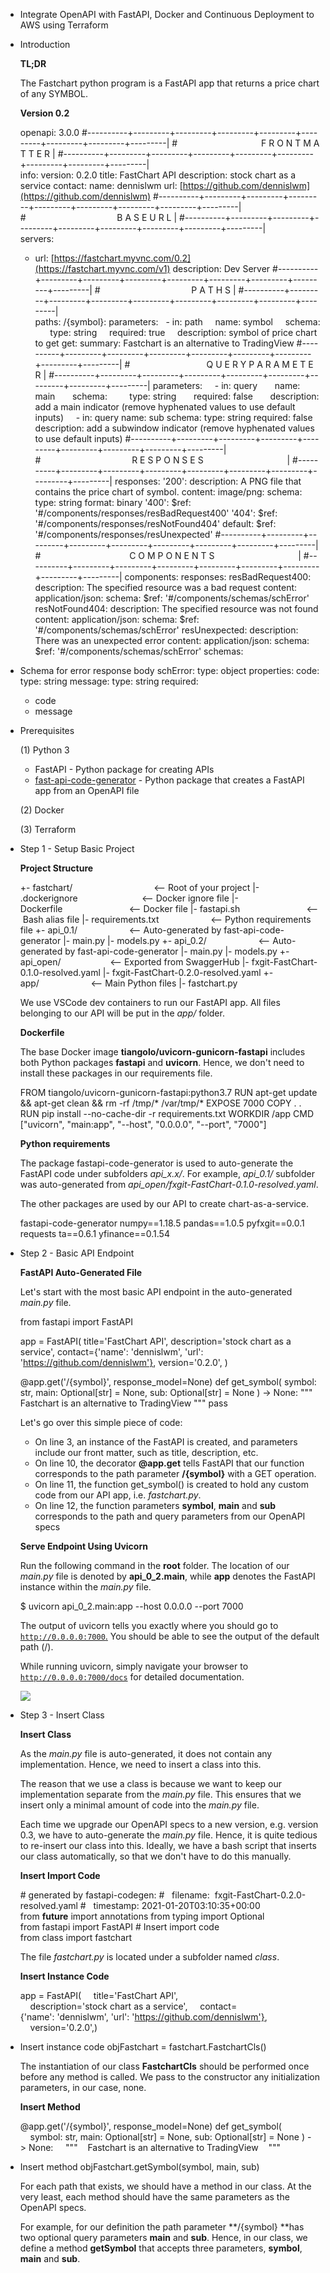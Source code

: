 - Integrate OpenAPI with FastAPI, Docker and Continuous Deployment to AWS using Terraform
- Introduction
  
  **TL;DR**
  
  The Fastchart python program is a FastAPI app that returns a price chart of any SYMBOL.
  
  **Version 0.2**
  
     openapi: 3.0.0
     #----------+---------+---------+---------+---------+---------+---------+---------+---------|
     #                                  F R O N T   M A T T E R                                 |
     #----------+---------+---------+---------+---------+---------+---------+---------+---------|      
     info:
       version: 0.2.0
       title: FastChart API
       description: stock chart as a service
       contact:
         name: dennislwm
         url: [https://github.com/dennislwm](https://github.com/dennislwm)
     #----------+---------+---------+---------+---------+---------+---------+---------+---------|
     #                                      B A S E   U R L                                     |
     #----------+---------+---------+---------+---------+---------+---------+---------+---------|      
     servers:
	- url: [https://fastchart.myvnc.com/0.2](https://fastchart.myvnc.com/v1)
	  description: Dev Server
	       #----------+---------+---------+---------+---------+---------+---------+---------+---------|
	       #                                         P A T H S                                        |
	       #----------+---------+---------+---------+---------+---------+---------+---------+---------|      
	       paths:
	       /{symbol}:
	  parameters:
	    - in: path
	      name: symbol
	      schema:
	        type: string
	      required: true
	      description: symbol of price chart to get
	  get:
	    summary: Fastchart is an alternative to TradingView
	       #----------+---------+---------+---------+---------+---------+---------+---------+---------|
	       #                               Q U E R Y   P A R A M E T E R                              |
	       #----------+---------+---------+---------+---------+---------+---------+---------+---------|
	    parameters:
	      - in: query
	        name: main
	        schema:
	          type: string
	        required: false
	        description: add a main indicator (remove hyphenated values to use default inputs)
	      - in: query
	        name: sub
	        schema: 
	          type: string
	        required: false
	        description: add a subwindow indicator (remove hyphenated values to use default inputs)
	       #----------+---------+---------+---------+---------+---------+---------+---------+---------|
	       #                                     R E S P O N S E S                                    |
	       #----------+---------+---------+---------+---------+---------+---------+---------+---------|
	    responses:
	      '200':
	        description: A PNG file that contains the price chart of symbol.
	        content:
	          image/png:
	            schema:
	              type: string
	              format: binary
	      '400':
	        $ref: '#/components/responses/resBadRequest400'
	      '404':
	        $ref: '#/components/responses/resNotFound404'
	      default:
	        $ref: '#/components/responses/resUnexpected'
	       #----------+---------+---------+---------+---------+---------+---------+---------+---------|
	       #                                    C O M P O N E N T S                                   |
	       #----------+---------+---------+---------+---------+---------+---------+---------+---------|
	       components:
	         responses:
	  resBadRequest400:
	    description: The specified resource was a bad request
	    content:
	      application/json:
	        schema:
	          $ref: '#/components/schemas/schError'
	  resNotFound404:
	    description: The specified resource was not found
	    content:
	      application/json:
	        schema:
	          $ref: '#/components/schemas/schError'
	  resUnexpected:
	    description: There was an unexpected error
	    content:
	      application/json:
	        schema:
	          $ref: '#/components/schemas/schError'
	         schemas:
- Schema for error response body
         schError:
           type: object
           properties:
             code:
               type: string
             message:
               type: string
           required:
	- code
	- message
- Prerequisites
  
  (1) Python 3
  
  * FastAPI - Python package for creating APIs
  * [fast-api-code-generator](https://github.com/koxudaxi/fastapi-code-generator) - Python package that creates a FastAPI app from an OpenAPI file
  
  (2) Docker
  
  (3) Terraform
- Step 1 - Setup Basic Project
  
  **Project Structure**
  
     +- fastchart/                                 <-- Root of your project
         |- .dockerignore                          <-- Docker ignore file
         |- Dockerfile                             <-- Docker file
         |- fastapi.sh                             <-- Bash alias file
         |- requirements.txt                       <-- Python requirements file
         +- api_0.1/                               <-- Auto-generated by fast-api-code-generator
            |- main.py
            |- models.py
         +- api_0.2/                               <-- Auto-generated by fast-api-code-generator
            |- main.py
            |- models.py
         +- api_open/                              <-- Exported from SwaggerHub
            |- fxgit-FastChart-0.1.0-resolved.yaml
            |- fxgit-FastChart-0.2.0-resolved.yaml
         +- app/                                   <-- Main Python files
            |- fastchart.py
  
  We use VSCode dev containers to run our FastAPI app. All files belonging to our API will be put in the *app/* folder.
  
  **Dockerfile**
  
  The base Docker image **tiangolo/uvicorn-gunicorn-fastapi** includes both Python packages **fastapi** and **uvicorn**. Hence, we don't need to install these packages in our requirements file.
  
     FROM tiangolo/uvicorn-gunicorn-fastapi:python3.7
     RUN apt-get update \
       && apt-get clean && rm -rf /tmp/* /var/tmp/*
     EXPOSE 7000
     COPY . .
     RUN pip install --no-cache-dir -r requirements.txt
     WORKDIR /app
     CMD ["uvicorn", "main:app", "--host", "0.0.0.0", "--port", "7000"]
  
  **Python requirements**
  
  The package fastapi-code-generator is used to auto-generate the FastAPI code under subfolders *api_x.x/*. For example, *api_0.1/* subfolder was auto-generated from *api_open/fxgit-FastChart-0.1.0-resolved.yaml*.
  
  The other packages are used by our API to create chart-as-a-service.
  
     fastapi-code-generator
     numpy==1.18.5
     pandas==1.0.5
     pyfxgit==0.0.1
     requests
     ta==0.6.1
     yfinance==0.1.54
- Step 2 - Basic API Endpoint
  
  **FastAPI Auto-Generated File**
  
  Let's start with the most basic API endpoint in the auto-generated *main.py* file.
  
     from fastapi import FastAPI
     
     app = FastAPI(
         title='FastChart API',
         description='stock chart as a service',
         contact={'name': 'dennislwm', 'url': 'https://github.com/dennislwm'},
         version='0.2.0',
     )
     
     @app.get('/{symbol}', response_model=None)
     def get_symbol(
         symbol: str, main: Optional[str] = None, sub: Optional[str] = None
     ) -> None:
         """
         Fastchart is an alternative to TradingView
         """
         pass
  
  Let's go over this simple piece of code:
  
  * On line 3, an instance of the FastAPI is created, and parameters include our front matter, such as title, description, etc.
  * On line 10, the decorator **@app.get** tells FastAPI that our function corresponds to the path parameter **/{symbol}** with a GET operation.
  * On line 11, the function get_symbol() is created to hold any custom code from our API app, i.e. *fastchart.py*.
  * On line 12, the function parameters **symbol**, **main** and **sub** corresponds to the path and query parameters from our OpenAPI specs
  
  **Serve Endpoint Using Uvicorn**
  
  Run the following command in the **root** folder. The location of our *main.py* file is denoted by **api_0_2.main**, while **app** denotes the FastAPI instance within the *main.py* file.
  
     $ uvicorn api_0_2.main:app --host 0.0.0.0 --port 7000
  
  The output of uvicorn tells you exactly where you should go to [`http://0.0.0.0:7000`](http://0.0.0.0:7000)[.](http://0.0.0.0:7000) You should be able to see the output of the default path (/).
  
  While running uvicorn, simply navigate your browser to  [`http://0.0.0.0:7000/docs`](http://0.0.0.0:7000) for detailed documentation.
  
  ![][1]
  
  [1]: images/060-integrate-openapi-with-fastapi--docker-and-continuous-deployment-to-aws-using-terraform/step-2---basic-api-endpoint.png
- Step 3 - Insert Class
  
  **Insert Class**
  
  As the *main.py* file is auto-generated, it does not contain any implementation. Hence, we need to insert a class into this.
  
  The reason that we use a class is because we want to keep our implementation separate from the *main.py* file. This ensures that we insert only a minimal amount of code into the *main.py* file.
  
  Each time we upgrade our OpenAPI specs to a new version, e.g. version 0.3, we have to auto-generate the *main.py* file. Hence, it is quite tedious to re-insert our class into this. Ideally, we have a bash script that inserts our class automatically, so that we don't have to do this manually.
  
  **Insert Import Code**
  
     # generated by fastapi-codegen:
     #   filename:  fxgit-FastChart-0.2.0-resolved.yaml
     #   timestamp: 2021-01-20T03:10:35+00:00
     from __future__ import annotations
     from typing import Optional
     from fastapi import FastAPI
     # Insert import code
     from class import fastchart
  
  The file *fastchart.py* is located under a subfolder named *class*.
  
  **Insert Instance Code**
  
     app = FastAPI(
         title='FastChart API',
         description='stock chart as a service',
         contact={'name': 'dennislwm', 'url': 'https://github.com/dennislwm'},
         version='0.2.0',)
- Insert instance code
     objFastchart = fastchart.FastchartCls()
  
  The instantiation of our class **FastchartCls** should be performed once before any method is called. We pass to the constructor any initialization parameters, in our case, none.
  
  **Insert Method**
  
     @app.get('/{symbol}', response_model=None)
     def get_symbol(
         symbol: str, main: Optional[str] = None, sub: Optional[str] = None
     ) -> None:
         """    Fastchart is an alternative to TradingView    """
- Insert method
         objFastchart.getSymbol(symbol, main, sub)
  
  For each path that exists, we should have a method in our class. At the very least, each method should have the same parameters as the OpenAPI specs. 
  
  For example, for our definition the path parameter **/{symbol} **has two optional query parameters **main** and **sub**. Hence, in our class, we define a method **getSymbol** that accepts three parameters, **symbol**, **main** and **sub**.